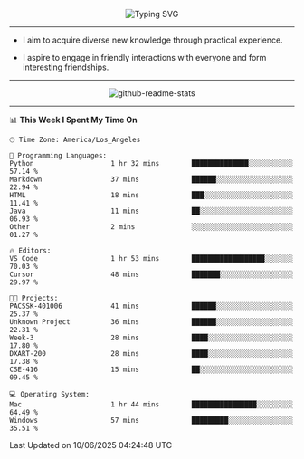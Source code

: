 <p align="center">
  <img src="https://readme-typing-svg.demolab.com?font=Fira+Code&weight=500&size=32&duration=2500&pause=1600&center=true&vCenter=true&random=false&width=1024&height=64&lines=Hi+there+%F0%9F%91%8B;I'm+delighted+you+could+make+it+here+%F0%9F%8E%89;I'm+Harry%2C+a+college+student+still+finding+my+way" alt="Typing SVG" />
</p>


---


- I aim to acquire diverse new knowledge through practical experience.

- I aspire to engage in friendly interactions with everyone and form interesting friendships.


---


<p align="center">
  <img src="https://github-readme-stats.vercel.app/api?username=Harry-Jing&show_icons=true" alt="github-readme-stats"/>
</p>


---

<!--START_SECTION:waka-->
📊 **This Week I Spent My Time On** 

```text
🕑︎ Time Zone: America/Los_Angeles

💬 Programming Languages: 
Python                   1 hr 32 mins        ██████████████░░░░░░░░░░░   57.14 % 
Markdown                 37 mins             ██████░░░░░░░░░░░░░░░░░░░   22.94 % 
HTML                     18 mins             ███░░░░░░░░░░░░░░░░░░░░░░   11.41 % 
Java                     11 mins             ██░░░░░░░░░░░░░░░░░░░░░░░   06.93 % 
Other                    2 mins              ░░░░░░░░░░░░░░░░░░░░░░░░░   01.27 % 

🔥 Editors: 
VS Code                  1 hr 53 mins        ██████████████████░░░░░░░   70.03 % 
Cursor                   48 mins             ███████░░░░░░░░░░░░░░░░░░   29.97 % 

🐱‍💻 Projects: 
PACSSK-401006            41 mins             ██████░░░░░░░░░░░░░░░░░░░   25.37 % 
Unknown Project          36 mins             ██████░░░░░░░░░░░░░░░░░░░   22.31 % 
Week-3                   28 mins             ████░░░░░░░░░░░░░░░░░░░░░   17.80 % 
DXART-200                28 mins             ████░░░░░░░░░░░░░░░░░░░░░   17.38 % 
CSE-416                  15 mins             ██░░░░░░░░░░░░░░░░░░░░░░░   09.45 % 

💻 Operating System: 
Mac                      1 hr 44 mins        ████████████████░░░░░░░░░   64.49 % 
Windows                  57 mins             █████████░░░░░░░░░░░░░░░░   35.51 % 
```


 Last Updated on 10/06/2025 04:24:48 UTC
<!--END_SECTION:waka-->
